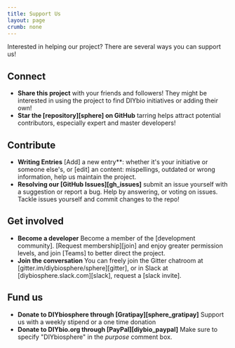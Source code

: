 ```yaml
---
title: Support Us
layout: page
crumb: none
---
```


Interested in helping our project? There are several ways you can support us!

## Connect
- **Share this project** with your friends and followers! They might be interested in using the project to find DIYbio initiatives or adding their own!
- **Star the [repository][sphere] on GitHub** tarring helps attract potential contributors, especially expert and master developers!

## Contribute
- **Writing Entries** [Add] a new entry**:  whether it's your initiative or someone else's,  or [edit] an content: mispellings, outdated or wrong information, help us maintain the project.
- **Resolving our [GitHub Issues][gh_issues]** submit an issue yourself with a suggestion or report a bug. Help by answering, or voting on issues. Tackle issues yourself and commit changes to the repo!

## Get involved
- **Become a developer** Become a member of the [development community]. [Request membership][join] and enjoy greater permission levels, and join [Teams] to better direct the project.
- **Join the conversation** You can freely join the Gitter chatroom at [gitter.im/diybiosphere/sphere][gitter], or in Slack at [diybiosphere.slack.com][slack], request a [slack invite].

## Fund us
- **Donate to DIYbiosphere through [Gratipay][sphere_gratipay]** Support us with a weekly stipend or a one time donation
- **Donate to DIYbio.org through [PayPal][diybio_paypal]** Make sure to specify "DIYbiosphere" in the _purpose_ comment box.

